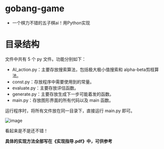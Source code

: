 # gobang-game
- 一个棋力不错的五子棋ai！用Python实现

# 目录结构
文件中共有 5 个 py 文件。功能分别如下：
 - AI_action.py：主要存放搜索算法，包括极大极小值搜索和 alpha-beta剪枝算法。
 - const.py：存放程序中需要使用到的常量。
 - evaluate.py：主要存放评估函数。
 - generate.py：主要存放生成下一步可能着发的函数。
 - main.py：存放图形界面的所有代码以及 main 函数。

运行程序时，将所有文件放在同一目录下，直接运行 main.py 即可。

![image](https://user-images.githubusercontent.com/92149428/142140400-36590e31-5353-445d-b7e0-0bb4b828d9ff.png)

看起来是不是还不错！

**具体的实现方法全部写在《实现指导.pdf》中，可供参考**
